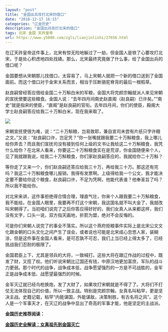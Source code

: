 ```yaml
---
layout: "post"
title: "金国出兵攻打北宋的借口"
date: "2018-12-17 16:15"
categories: "辽金历史"
description: "金国出兵攻打北宋的借口"
tags: 北宋 金国 天祚皇帝
url: https://www.y5000.com/zgls/liaojinlishi/27656.html
---
```






在辽天祚皇帝这件事上，北宋有惊无险地躲过了一劫，但金国人是铁了心要攻打北宋，于是处心积虑地四处找碴。那么，北宋最终究竟做了什么事，给了金国出兵的借口呢？

金国要想从宋朝那儿找借口，太容易了，马上宋朝人就把一个新的借口送到了金国面前。而这个借口对于金宋关系而言，相当于压断骆驼脊背的最后一根稻草。

赵良嗣曾经答应借给金国二十万斛白米的军粮，金国大将完颜宗翰就派人来见宋朝的宣抚使要这些粮食。金国人说：“去年四月间南史赵直阁（赵良嗣）已许矣。”“南史”就是指宋的使臣，“直阁”是赵良嗣的官衔。去年四月间，你们的使臣，殿阁大学士赵良嗣答应给我二十万斛白米，现在我来取了。

![](https://img.y5000.com/uploads/allimg/180116/8-1P116093H0D0.jpg)

宋朝宣抚使很为难，说：“二十万斛粮，岂易致耶，兼自宣司未尝有片纸只字许粮之文。”又说：“赵良嗣口许，岂足凭？”你一张嘴就跟我要二十万斛粮食，我上哪儿给你弄去？而且我们宣抚司没有接到任何上级的文书让我给这二十万斛粮食，我凭什么给你？在北宋人看来，你要这二十万斛粮食实在是荒谬，你金国随便来个人，见了我就跟我说，给我二十万斛粮食，你们家赵良嗣答应的，我就给你二十万斛？

等你走了又来一个，你们赵良嗣还答应给我三十万，再给我三十万。那这还有完吗？我这二十万斛粮食哪儿报销，我得有发票啊。上级得给我一个公文，我才能决定要不要给你这个粮食，赵良嗣口许，不足为凭啊，他能代表谁？他奉圣旨了吗？所以我不能给你。

对北宋来讲，这件事拒绝得合情合理，理直气壮，你来个人跟我要二十万斛粮食，我不能给。在金国人眼里，我要再不打这个宋朝，我这国名就不叫大金了，我就改叫宋朝得了。当初咱们说完了之后你答应得好好的，我们女真人从来都这样，我们没有文字，口头一说，双方指天画地，折箭为盟，绝对不会反悔的。

可是你们宋朝人说完了的事全不落实。所以这个燕府拒粮事件实际上是北宋公文文化跟金朝的口头文化之间产生了误会，或者说也可能是北宋成心忽悠人家，装糊涂，但是这件事在金国人看来，是可忍孰不可忍，我们上当已经上得太多了，已经挑战我们忍耐的极限了。

金国君臣上下，尤其是领兵的大将，一致喊打。这些大将在跟辽作战的过程中，既发了财，又揽了权。他们听说宋朝比辽国还有钱，中原汉地更加富庶，军队的战斗力更弱。那个时代的战争，战争成本低，战争愿望强烈的一方是不可战胜的，金军正是战争成本低、战愿望最强烈的时候。

金军灭辽就已经鸟枪换炮，发了大财了，如果攻打宋朝就是不得了了。大将们不打仗无法体现自己的价值，所以一致主战。特别是完颜宗翰，女真名叫粘罕，更是坚决主战。史籍记载，粘罕“内能谋国，外能谋敌，决策制胜，有古名将之风”。这个人是一个军事天才，在灭辽的战争中显出了奇高的军事才能，他是坚定的主战派。

**金国历史推荐阅读：**

**[金国历史全解读：女真祖先到金国灭亡](https://www.y5000.com/zgls/liaojinlishi/2018/0115/27654.html)**
